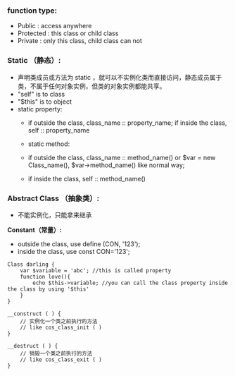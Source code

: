 ### function type:
- Public : access anywhere
- Protected : this class or child class
- Private : only this class, child class can not

### Static （静态）:
- 声明类成员或方法为 static ，就可以不实例化类而直接访问，静态成员属于类，不属于任何对象实例，但类的对象实例都能共享。
- "self" is to class
- "$this" is to object
- static property: 
    - if outside the class, class_name :: property_name; if inside the class, self :: property_name 

    - static method: 
    - if outside the class, class_name :: method_name() or $var = new Class_name(), $var->method_name() like normal way;
    - if inside the class, self :: method_name()
  
### Abstract Class （抽象类）:
- 不能实例化，只能拿来继承

**Constant（常量）:**
- outside the class, use define (CON, '123');
- inside the class, use const CON='123';

~~~
Class darling {
    var $variable = 'abc'; //this is called property
    function love(){
        echo $this->variable; //you can call the class property inside the class by using '$this'
    }
}
~~~
~~~
__construct ( ) {
    // 实例化一个类之前执行的方法
    // like cos_class_init ( )
}

__destruct ( ) { 
    // 销毁一个类之前执行的方法
    // like cos_class_exit ( ) 
}
~~~





